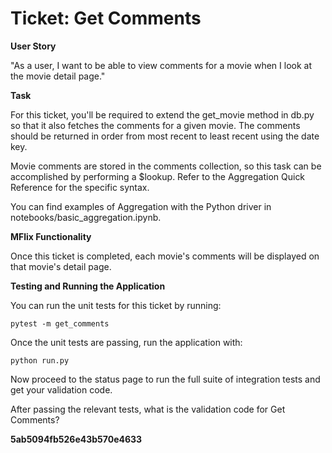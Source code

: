 # Ticket: Get Comments

**User Story**

"As a user, I want to be able to view comments for a movie when I look at the movie detail page."

**Task**

For this ticket, you'll be required to extend the get_movie method in db.py so that it also fetches the comments for a given movie. The comments should be returned in order from most recent to least recent using the date key.

Movie comments are stored in the comments collection, so this task can be accomplished by performing a $lookup. Refer to the Aggregation Quick Reference for the specific syntax.

You can find examples of Aggregation with the Python driver in notebooks/basic_aggregation.ipynb.

**MFlix Functionality**

Once this ticket is completed, each movie's comments will be displayed on that movie's detail page.

**Testing and Running the Application**

You can run the unit tests for this ticket by running:

```
pytest -m get_comments
```

Once the unit tests are passing, run the application with:

```
python run.py
```

Now proceed to the status page to run the full suite of integration tests and get your validation code.

After passing the relevant tests, what is the validation code for Get Comments?

**5ab5094fb526e43b570e4633**
